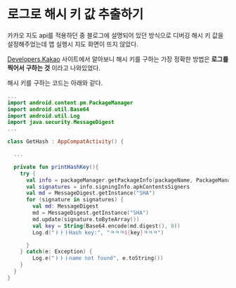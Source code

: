 # 로그로 해시 키 값 추출하기

카카오 지도 api를 적용하던 중 블로그에 설명되어 있던 방식으로 디버깅 해시 키 값을 설정해주었는데 앱 실행시 지도 화면이 뜨지 않았다.

[Developers.Kakao](https://developers.kakao.com/) 사이트에서 알아보니 해시 키를 구하는 가장 정확한 방법은 **로그를 찍어서 구하는 것** 이라고 나와있었다.

해시 키를 구하는 코드는 아래와 같다.

```kotlin
...
import android.content.pm.PackageManager
import android.util.Base64
import android.util.Log
import java.security.MessageDigest
...

class GetHash : AppCompatActivity() {

  ...

  private fun printHashKey(){
    try {
      val info = packageManager.getPackageInfo(packageName, PackageManager.GET_SIGNING_CERTIFICATES)
      val signatures = info.signingInfo.apkContentsSigners
      val md = MessageDigest.getInstance("SHA")
      for (signature in signatures) {
        val md: MessageDigest
        md = MessageDigest.getInstance("SHA")
        md.update(signature.toByteArray())
        val key = String(Base64.encode(md.digest(), 0))
        Log.d("ㅏㅏㅏHash key:", "ㅋㅋㅋ${key}ㅋㅋㅋ")

      }
    } catch(e: Exception) {
        Log.e("ㅏㅏㅏname not found", e.toString())
    }
  }
}

```
